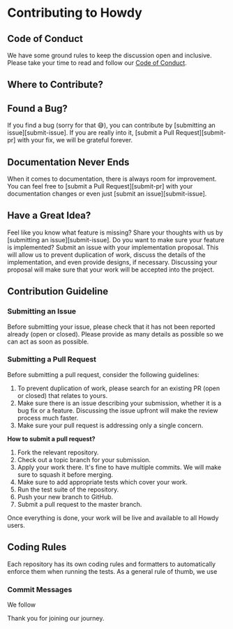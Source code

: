 # Contributing to Howdy


## Code of Conduct
We have some ground rules to keep the discussion open and inclusive.
Please take your time to read and follow our [Code of Conduct](CODE_OF_CONDUCT).

## Where to Contribute?


## Found a Bug?
If you find a bug (sorry for that :sweat_smile:), you can contribute by [submitting an issue][submit-issue].
If you are really into it, [submit a Pull Request][submit-pr] with your fix, we will be grateful forever.

## Documentation Never Ends
When it comes to documentation, there is always room for improvement.
You can feel free to [submit a Pull Request][submit-pr] with your documentation changes or even just [submit an issue][submit-issue].

## Have a Great Idea?
Feel like you know what feature is missing? Share your thoughts with us by [submitting an issue][submit-issue].
Do you want to make sure your feature is implemented? Submit an issue with your implementation proposal.
This will allow us to prevent duplication of work, discuss the details of the implementation, and even provide designs, if necessary.
Discussing your proposal will make sure that your work will be accepted into the project.

## Contribution Guideline

### Submitting an Issue

Before submitting your issue, please check that it has not been reported already (open or closed).
Please provide as many details as possible so we can act as soon as possible.

### Submitting a Pull Request

Before submitting a pull request, consider the following guidelines:

1. To prevent duplication of work, please search for an existing PR (open or closed) that relates to yours.
2. Make sure there is an issue describing your submission, whether it is a bug fix or a feature. Discussing the issue upfront will make the review process much faster.
3. Make sure your pull request is addressing only a single concern.
 
 **How to submit a pull request?**

1. Fork the relevant repository.
2. Check out a topic branch for your submission.
3. Apply your work there. It's fine to have multiple commits. We will make sure to squash it before merging.
4. Make sure to add appropriate tests which cover your work.
6. Run the test suite of the repository.
7. Push your new branch to GitHub.
8. Submit a pull request to the master branch.

Once everything is done, your work will be live and available to all Howdy users.

## Coding Rules
Each repository has its own coding rules and formatters to automatically enforce them when running the tests.
As a general rule of thumb, we use

### Commit Messages
We follow 


Thank you for joining our journey.


